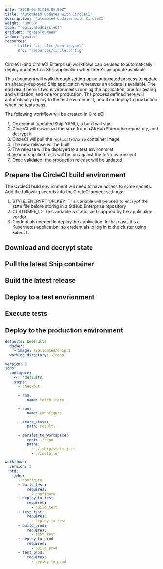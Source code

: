 ```yaml
---
date: "2018-05-01T19:00:00Z"
title: "Automated Updates with CircleCI"
description: "Automated Updates with CircleCI"
weight: "30003"
icon: "replicatedCircleCI"
gradient: "greenToGreen"
index: "guides"
resources:
    - title: ".circleci/config.yaml"
      src: "resources/circle.config"
---
```

CircleCI (and CircleCI Enterprise) workflows can be used to automatically deploy updates to a Ship application when there's an update available.

This document will walk through setting up an automated process to update an already-deployed Ship application whenever an update is available. The end result here is two environments running the application; one for testing and validation, and one for production. The process defined here will automatically deploy to the test environment, and then deploy to production when the tests pass.

The following workflow will be created in CircleCI:

1. On commit (updated Ship YAML), a build will start
1. CircleCI will download the state from a GitHub Enterprise repository, and decrypt it
1. CircleCI will pull the `replicated/ship` container image
1. The new release will be built
1. The release will be deployed to a test environmnet
1. Vendor supplied tests will be run against the test environment
1. Once validated, the production release will be updated

## Prepare the CircleCI build environment

The CircleCI build environment will need to have access to some secrets. Add the following secrets into the CircleCI project settings:

1. STATE_ENCRYPTION_KEY. This variable will be used to encrypt the state file before storing in a GitHub Enterprise repository
1. CUSTOMER_ID. This variable is static, and supplied by the application vendor.
1. Credentials needed to deploy the application. In this case, it's a Kubernetes application, so credentials to log in to the cluster using `kubectl`.

## Download and decrypt state

## Pull the latest Ship container

## Build the latest release

## Deploy to a test envrionment

## Execute tests

## Deploy to the production environment


```yaml
defaults: &defaults
  docker:
    - image: replicated/ship:1
  working_directory: ~/repo

version: 2
jobs:
  configure:
    <<: *defaults
    steps:
      - checkout

      - run:
          name: fetch state

      - run:
          name: connfigure

      - store_state:
          path: results

      - persist_to_workspace:
          root: ~/repo
          paths:
            - ./.ship/state.json
            - ./installer

workflows:
  version: 2
  btd:
    jobs:
      - configure
      - build_test:
          requires:
            - configure
      - deploy_to_test:
          requires:
            - build_test
      - test_test:
          requires:
            - deploy_to_test
      - build_prod:
          requires:
            - test_test
      - deploy_to_prod:
          requires:
            - build_prod
      - test_prod:
          requires:
            - deploy_to_prod
```